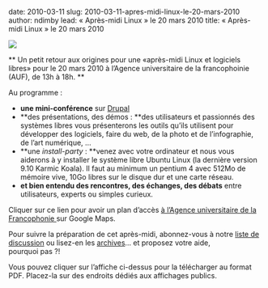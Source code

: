 date: 2010-03-11
slug: 2010-03-11-apres-midi-linux-le-20-mars-2010
author: ndimby
lead: « Après-midi Linux » le 20 mars 2010
title: « Après-midi Linux » le 20 mars 2010


[![](/media/20mars10/20mars-miniature.png)](/media/20mars10/20mars.pdf)

    

**
Un petit retour aux origines pour une «après-midi Linux et logiciels libres» pour le 20 mars 2010 à l&#8217;Agence universitaire de la francophoinie (<span class="caps">AUF</span>), de 13h à&nbsp;18h. **

Au programme&nbsp;:

*   **une mini-conférence** sur [Drupal](http://www.drupal.org)
*   **des présentations, des démos&nbsp;: **des utilisateurs et passionnés des systèmes libres vous présenterons les outils qu&#8217;ils utilisent pour développer des logiciels, faire du web, de la photo et de l&#8217;infographie, de l&#8217;art numérique,&nbsp;&#8230;
*   **une _install-party_&nbsp;: **venez avec votre ordinateur et nous vous aiderons à y installer le système libre Ubuntu Linux (la dernière version 9.10 Karmic Koala). Il faut au minimum un pentium 4 avec 512Mo de mémoire vive, 10Go libres sur le disque dur et une carte&nbsp;réseau.
*   **et bien entendu des rencontres, des échanges, des débats** entre utilisateurs, experts ou simples&nbsp;curieux.

Cliquer sur ce lien pour avoir un plan d&#8217;accès [ à l&#8217;Agence universitaire de la Francophonie ](http://maps.google.com/maps/ms?ie=UTF8&amp;hl=fr&amp;t=h&amp;msa=0&amp;msid=107868570247087054742.00043d11dc8b1bc28cc58&amp;ll=14.679057,-17.468187&amp;spn=0.0074,0.009388&amp;z=17) sur Google&nbsp;Maps.

Pour suivre la préparation de cet après-midi, abonnez-vous à notre [liste de discussion](http://dakarlug.org/liste) ou lisez-en les [archives](http://www.dakarlug.org/pipermail/libre/)&#8230; et proposez votre aide, pourquoi&nbsp;pas&nbsp;?!

Vous pouvez cliquer sur l&#8217;affiche ci-dessus pour la télécharger au format <span class="caps">PDF</span>. Placez-la sur des endroits dédiés aux affichages&nbsp;publics.

    